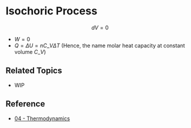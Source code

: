 # Isochoric Process

$$
dV=0
$$

* $W=0$
* $Q=\Delta U=nC\_{V}\Delta T$ (Hence, the name molar heat capacity at constant volume $C\_{V}$)

## Related Topics

* WIP

## Reference

* [04 - Thermodynamics](../../../../00%20-%20Summary/SCPY142%20-%20Physics%20for%20Medical%20Students/04%20-%20Thermodynamics.md)
